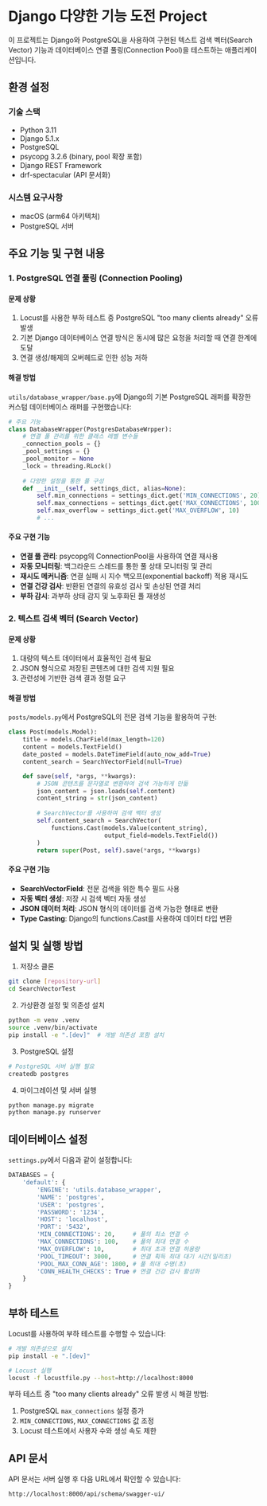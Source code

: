 # Django 다양한 기능 도전 Project

이 프로젝트는 Django와 PostgreSQL을 사용하여 구현된 텍스트 검색 벡터(Search Vector) 기능과 데이터베이스 연결 풀링(Connection Pool)을 테스트하는 애플리케이션입니다.

## 환경 설정

### 기술 스택
- Python 3.11
- Django 5.1.x
- PostgreSQL
- psycopg 3.2.6 (binary, pool 확장 포함)
- Django REST Framework
- drf-spectacular (API 문서화)

### 시스템 요구사항
- macOS (arm64 아키텍처)
- PostgreSQL 서버

## 주요 기능 및 구현 내용

### 1. PostgreSQL 연결 풀링 (Connection Pooling)

#### 문제 상황
1. Locust를 사용한 부하 테스트 중 PostgreSQL "too many clients already" 오류 발생
2. 기본 Django 데이터베이스 연결 방식은 동시에 많은 요청을 처리할 때 연결 한계에 도달
3. 연결 생성/해제의 오버헤드로 인한 성능 저하

#### 해결 방법
`utils/database_wrapper/base.py`에 Django의 기본 PostgreSQL 래퍼를 확장한 커스텀 데이터베이스 래퍼를 구현했습니다:

```python
# 주요 기능
class DatabaseWrapper(PostgresDatabaseWrpper):
    # 연결 풀 관리를 위한 클래스 레벨 변수들
    _connection_pools = {}
    _pool_settings = {}
    _pool_monitor = None
    _lock = threading.RLock()
    
    # 다양한 설정을 통한 풀 구성
    def __init__(self, settings_dict, alias=None):
        self.min_connections = settings_dict.get('MIN_CONNECTIONS', 20)
        self.max_connections = settings_dict.get('MAX_CONNECTIONS', 100)
        self.max_overflow = settings_dict.get('MAX_OVERFLOW', 10)
        # ...
```

#### 주요 구현 기능
- **연결 풀 관리**: psycopg의 ConnectionPool을 사용하여 연결 재사용
- **자동 모니터링**: 백그라운드 스레드를 통한 풀 상태 모니터링 및 관리
- **재시도 메커니즘**: 연결 실패 시 지수 백오프(exponential backoff) 적용 재시도
- **연결 건강 검사**: 반환된 연결의 유효성 검사 및 손상된 연결 처리
- **부하 감시**: 과부하 상태 감지 및 노후화된 풀 재생성

### 2. 텍스트 검색 벡터 (Search Vector)

#### 문제 상황
1. 대량의 텍스트 데이터에서 효율적인 검색 필요
2. JSON 형식으로 저장된 콘텐츠에 대한 검색 지원 필요
3. 관련성에 기반한 검색 결과 정렬 요구

#### 해결 방법
`posts/models.py`에서 PostgreSQL의 전문 검색 기능을 활용하여 구현:

```python
class Post(models.Model):
    title = models.CharField(max_length=120)
    content = models.TextField()
    date_posted = models.DateTimeField(auto_now_add=True)
    content_search = SearchVectorField(null=True)

    def save(self, *args, **kwargs):
        # JSON 콘텐츠를 문자열로 변환하여 검색 가능하게 만듦
        json_content = json.loads(self.content)
        content_string = str(json_content)
        
        # SearchVector를 사용하여 검색 벡터 생성
        self.content_search = SearchVector(
            functions.Cast(models.Value(content_string),
                           output_field=models.TextField())
        )
        return super(Post, self).save(*args, **kwargs)
```

#### 주요 구현 기능
- **SearchVectorField**: 전문 검색을 위한 특수 필드 사용
- **자동 벡터 생성**: 저장 시 검색 벡터 자동 생성
- **JSON 데이터 처리**: JSON 형식의 데이터를 검색 가능한 형태로 변환
- **Type Casting**: Django의 functions.Cast를 사용하여 데이터 타입 변환

## 설치 및 실행 방법

1. 저장소 클론
```bash
git clone [repository-url]
cd SearchVectorTest
```

2. 가상환경 설정 및 의존성 설치
```bash
python -m venv .venv
source .venv/bin/activate
pip install -e ".[dev]"  # 개발 의존성 포함 설치
```

3. PostgreSQL 설정
```bash
# PostgreSQL 서버 실행 필요
createdb postgres
```

4. 마이그레이션 및 서버 실행
```bash
python manage.py migrate
python manage.py runserver
```

## 데이터베이스 설정

`settings.py`에서 다음과 같이 설정합니다:

```python
DATABASES = {
    'default': {
        'ENGINE': 'utils.database_wrapper',
        'NAME': 'postgres',
        'USER': 'postgres',
        'PASSWORD': '1234',
        'HOST': 'localhost',
        'PORT': '5432',
        'MIN_CONNECTIONS': 20,     # 풀의 최소 연결 수
        'MAX_CONNECTIONS': 100,    # 풀의 최대 연결 수
        'MAX_OVERFLOW': 10,        # 최대 초과 연결 허용량
        'POOL_TIMEOUT': 3000,      # 연결 획득 최대 대기 시간(밀리초)
        'POOL_MAX_CONN_AGE': 1800, # 풀 최대 수명(초)
        'CONN_HEALTH_CHECKS': True # 연결 건강 검사 활성화
    }
}
```

## 부하 테스트

Locust를 사용하여 부하 테스트를 수행할 수 있습니다:

```bash
# 개발 의존성으로 설치
pip install -e ".[dev]"

# Locust 실행
locust -f locustfile.py --host=http://localhost:8000
```

부하 테스트 중 "too many clients already" 오류 발생 시 해결 방법:
1. PostgreSQL `max_connections` 설정 증가
2. `MIN_CONNECTIONS`, `MAX_CONNECTIONS` 값 조정
3. Locust 테스트에서 사용자 수와 생성 속도 제한

## API 문서

API 문서는 서버 실행 후 다음 URL에서 확인할 수 있습니다:
```
http://localhost:8000/api/schema/swagger-ui/
```